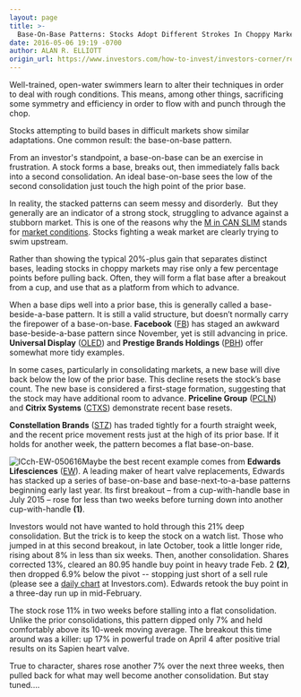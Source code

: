 ```yaml
---
layout: page
title: >-
  Base-On-Base Patterns: Stocks Adopt Different Strokes In Choppy Markets
date: 2016-05-06 19:19 -0700
author: ALAN R. ELLIOTT
origin_url: https://www.investors.com/how-to-invest/investors-corner/reading-the-different-strokes-stocks-adopt-in-choppy-markets
---
```





Well-trained, open-water swimmers learn to alter their techniques in order to deal with rough conditions. This means, among other things, sacrificing some symmetry and efficiency in order to flow with and punch through the chop.


Stocks attempting to build bases in difficult markets show similar adaptations. One common result: the base-on-base pattern.


From an investor's standpoint, a base-on-base can be an exercise in frustration. A stock forms a base, breaks out, then immediately falls back into a second consolidation. An ideal base-on-base sees the low of the second consolidation just touch the high point of the prior base.


In reality, the stacked patterns can seem messy and disorderly.  But they generally are an indicator of a strong stock, struggling to advance against a stubborn market. This is one of the reasons why the [M in CAN SLIM](http://education.investors.com/courselandingpage.aspx?id=735749) stands for [market conditions](https://www.investors.com/category/market-trend/the-big-picture/). Stocks fighting a weak market are clearly trying to swim upstream.


Rather than showing the typical 20%-plus gain that separates distinct bases, leading stocks in choppy markets may rise only a few percentage points before pulling back. Often, they will form a flat base after a breakout from a cup, and use that as a platform from which to advance.


When a base dips well into a prior base, this is generally called a base-beside-a-base pattern. It is still a valid structure, but doesn’t normally carry the firepower of a base-on-base. **Facebook** ([FB](https://research.investors.com/quote.aspx?symbol=FB)) has staged an awkward base-beside-a-base pattern since November, yet is still advancing in price. **Universal Display** ([OLED](https://research.investors.com/quote.aspx?symbol=OLED)) and **Prestige Brands Holdings** ([PBH](https://research.investors.com/quote.aspx?symbol=PBH)) offer somewhat more tidy examples.


In some cases, particularly in consolidating markets, a new base will dive back below the low of the prior base. This decline resets the stock’s base count. The new base is considered a first-stage formation, suggesting that the stock may have additional room to advance. **Priceline Group** ([PCLN](https://research.investors.com/quote.aspx?symbol=PCLN)) and **Citrix Systems** ([CTXS](https://research.investors.com/quote.aspx?symbol=CTXS)) demonstrate recent base resets.


**Constellation Brands** ([STZ](https://research.investors.com/quote.aspx?symbol=STZ)) has traded tightly for a fourth straight week, and the recent price movement rests just at the high of its prior base. If it holds for another week, the pattern becomes a flat base-on-base.


![ICch-EW-050616](https://www.investors.com/wp-content/uploads/2016/05/ICch-EW-050616-1024x587.jpg)Maybe the best recent example comes from **Edwards Lifesciences** ([EW](https://research.investors.com/quote.aspx?symbol=EW)). A leading maker of heart valve replacements, Edwards has stacked up a series of base-on-base and base-next-to-a-base patterns beginning early last year. Its first breakout – from a cup-with-handle base in July 2015 – rose for less than two weeks before turning down into another cup-with-handle **(1)**.


Investors would not have wanted to hold through this 21% deep consolidation. But the trick is to keep the stock on a watch list. Those who jumped in at this second breakout, in late October, took a little longer ride, rising about 8% in less than six weeks. Then, another consolidation. Shares corrected 13%, cleared an 80.95 handle buy point in heavy trade Feb. 2 **(2)**, then dropped 6.9% below the pivot -- stopping just short of a sell rule (please see a [daily chart](http://research.investors.com/stock-charts/nasdaq-nasdaq-composite-0ndqc.htm?cht=pvc&type=DAILY) at Investors.com). Edwards retook the buy point in a three-day run up in mid-February.


The stock rose 11% in two weeks before stalling into a flat consolidation. Unlike the prior consolidations, this pattern dipped only 7% and held comfortably above its 10-week moving average. The breakout this time around was a killer: up 17% in powerful trade on April 4 after positive trial results on its Sapien heart valve.


True to character, shares rose another 7% over the next three weeks, then pulled back for what may well become another consolidation. But stay tuned....





